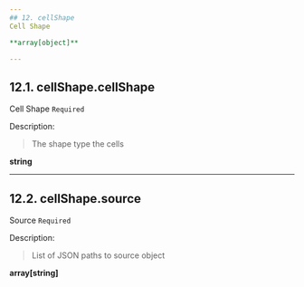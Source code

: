 ```yaml
---
## 12. cellShape
Cell Shape  

**array[object]**

---
```

## 12.1. cellShape.cellShape
Cell Shape  `Required`

Description:
> The shape type the cells  

**string**

---
## 12.2. cellShape.source
Source  `Required`

Description:
> List of JSON paths to source object  

**array[string]**
